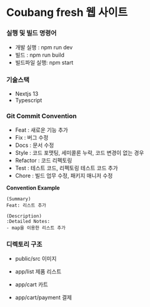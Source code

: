 # Coubang fresh 웹 사이트

### 실행 및 빌드 명령어

- 개발 실행 : npm run dev
- 빌드 : npm run build
- 빌드파일 실행: npm start

### 기술스택

- Nextjs 13
- Typescript

### Git Commit Convention

- Feat : 새로운 기능 추가
- Fix : 버그 수정
- Docs : 문서 수정
- Style : 코드 포맷팅, 세미콜론 누락, 코드 변경이 없는 경우
- Refactor : 코드 리펙토링
- Test : 테스트 코드, 리펙토링 테스트 코드 추가
- Chore : 빌드 업무 수정, 패키지 매니저 수정

**Convention Example**

    (Summary)
    Feat: 리스트 추가

    (Description)
    :Detailed Notes:
    - map을 이용한 리스트 추가

### 디렉토리 구조

- public/src
  이미지

- app/list
  제품 리스트

- app/cart
  카트
- app/cart/payment
  결제
